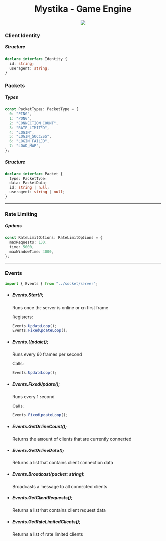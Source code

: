 <h1 align="center">Mystika - Game Engine</h1>

<p align="center">
  <img src="../../blob/main/webserver/www/public/img/logo.png?raw=true">
</p>

<h3>Client Identity</h3>

<h5>Structure</h5>

```ts
declare interface Identity {
  id: string;
  useragent: string;
}
```

<h3>Packets</h3>

<h5>Types</h5>

```ts
const PacketTypes: PacketType = {
  0: "PING",
  1: "PONG",
  2: "CONNECTION_COUNT",
  3: "RATE_LIMITED",
  4: "LOGIN",
  5: "LOGIN_SUCCESS",
  6: "LOGIN_FAILED",
  7: "LOAD_MAP",
};
```

<h5>Structure</h5>

```ts
declare interface Packet {
  type: PacketType;
  data: PacketData;
  id: string | null;
  useragent: string | null;
}
```

<hr>
<h3>Rate Limiting</h3>
<h5>Options</h5>

```ts
const RateLimitOptions: RateLimitOptions = {
  maxRequests: 100,
  time: 5000,
  maxWindowTime: 4000,
};
```

<hr>
<h3>Events</h3>

```ts
import { Events } from "../socket/server";
```

- <h5>Events.Start();</h5>

    <p>Runs once the server is online or on first frame</p>
    <p>Registers:</p>
    
    ```ts
    Events.UpdateLoop();
    Events.FixedUpdateLoop();
    ```

- <h5>Events.Update();</h5>

    <p>Runs every 60 frames per second</p>
    <p>Calls:</p>
    
    ```ts
    Events.UpdateLoop();
    ```

- <h5>Events.FixedUpdate();</h5>

    <p>Runs every 1 second</p>
    <p>Calls:</p>
    
    ```ts
    Events.FixedUpdateLoop();
    ```

- <h5>Events.GetOnlineCount();</h5>

    <p>Returns the amount of clients that are currently connected</p>

- <h5>Events.GetOnlineData();</h5>

  <p>Returns a list that contains client connection data</p>

- <h5>Events.Broadcast(packet: string);</h5>

  <p>Broadcasts a message to all connected clients</p>

- <h5>Events.GetClientRequests();</h5>

  <p>Returns a list that contains client request data

- <h5>Events.GetRateLimitedClients();</h5>

  <p>Returns a list of rate limited clients</p>
